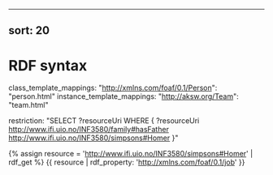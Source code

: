 
---
sort: 20
---

# RDF syntax

class_template_mappings:
      "http://xmlns.com/foaf/0.1/Person": "person.html"
instance_template_mappings:
      "http://aksw.org/Team": "team.html"



restriction: "SELECT ?resourceUri WHERE { ?resourceUri <http://www.ifi.uio.no/INF3580/family#hasFather> <http://www.ifi.uio.no/INF3580/simpsons#Homer> }"

{% assign resource = '<http://www.ifi.uio.no/INF3580/simpsons#Homer>' | rdf_get %}
{{ resource | rdf_property: '<http://xmlns.com/foaf/0.1/job>' }}
